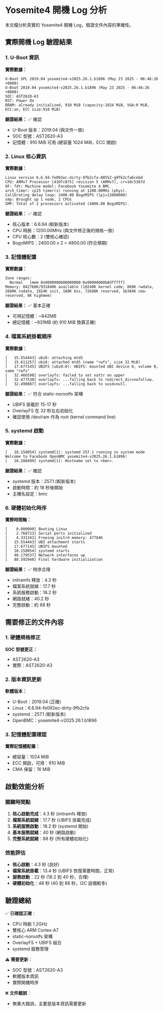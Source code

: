 # Yosemite4 開機 Log 分析

本文檔分析真實的 Yosemite4 開機 Log，驗證文件內容的準確性。

## 實際開機 Log 驗證結果

### 1. U-Boot 資訊

**實際數據：**
```
U-Boot SPL 2019.04 yosemite4-v2025.26.1.b1896 (May 23 2025 - 06:46:26 +0000)
U-Boot 2019.04 yosemite4-v2025.26.1.b1896 (May 23 2025 - 06:46:26 +0000)
SOC: AST2620-A3
RST: Power On
DRAM: already initialized, 910 MiB (capacity:1024 MiB, VGA:0 MiB, ECC:on, ECC size:910 MiB)
```

**驗證結果：** ✅ 確認
- U-Boot 版本：2019.04 (與文件一致)
- SOC 型號：AST2620-A3
- 記憶體：910 MiB 可用 (總容量 1024 MiB，ECC 開啟)

### 2. Linux 核心資訊

**實際數據：**
```
Linux version 6.6.94-fe092ec-dirty-9fb2cfa-00552-g9fb2cfa6cebd
CPU: ARMv7 Processor [410fc075] revision 5 (ARMv7), cr=10c5387d
OF: fdt: Machine model: Facebook Yosemite 4 BMC
arch_timer: cp15 timer(s) running at 1200.00MHz (phys).
Calibrating delay loop: 2400.00 BogoMIPS (lpj=12000000)
smp: Brought up 1 node, 2 CPUs
SMP: Total of 2 processors activated (4800.00 BogoMIPS).
```

**驗證結果：** ✅ 確認
- 核心版本：6.6.94 (較新版本)
- CPU 時脈：1200.00MHz (與文件修正後的規格一致)
- CPU 核心數：2 (雙核心確認)
- BogoMIPS：2400.00 x 2 = 4800.00 (符合預期)

### 3. 記憶體配置

**實際數據：**
```
Zone ranges:
  Normal   [mem 0x0000000080000000-0x00000000b8dfffff]
Memory: 842768K/931840K available (10240K kernel code, 869K rwdata, 2600K rodata, 1024K init, 180K bss, 72688K reserved, 16384K cma-reserved, 0K highmem)
```

**驗證結果：** ✅ 基本正確
- 可用記憶體：~842MB
- 總記憶體：~931MB (約 910 MiB 換算正確)

### 4. 檔案系統掛載順序

**實際數據：**
```
[   15.554443] ubi0: attaching mtd5
[   15.611257] ubi0: attached mtd5 (name "rwfs", size 32 MiB)
[   17.677145] UBIFS (ubi0:0): UBIFS: mounted UBI device 0, volume 0, name "rwfs"
[   32.466598] overlayfs: failed to set xattr on upper
[   32.477530] overlayfs: ...falling back to redirect_dir=nofollow.
[   32.490887] overlayfs: ...falling back to uuid=null.
```

**驗證結果：** ✅ 符合 static-norootfs 架構
- UBIFS 掛載於 15-17 秒
- OverlayFS 在 32 秒左右初始化
- 確認使用 /dev/ram 作為 root (kernel command line)

### 5. systemd 啟動

**實際數據：**
```
[   18.158054] systemd[1]: systemd 257.1 running in system mode
Welcome to Facebook OpenBMC yosemite4-v2025.26.1.b1896!
[   18.288499] systemd[1]: Hostname set to <bmc>.
```

**驗證結果：** ✅ 確認
- systemd 版本：257.1 (較新版本)
- 啟動時間：約 18 秒後開始
- 主機名設定：bmc

### 6. 硬體初始化時序

**實際時間軸：**
```
[    0.000000] Booting Linux
[    2.768723] Serial ports initialized
[    4.331342] Freeing initrd memory: 47784K
[   15.554443] UBI attachment starts
[   17.677145] UBIFS mounted
[   18.158054] systemd starts
[   40.179537] Network interfaces up
[   88.592948] Final hardware initialization
```

**驗證結果：** ✅ 時序合理
- initramfs 釋放：4.3 秒
- 檔案系統就緒：17.7 秒
- 系統服務啟動：18.2 秒
- 網路就緒：40.2 秒
- 完整啟動：約 88 秒

## 需要修正的文件內容

### 1. 硬體規格修正

**SOC 型號更正：**
- AST2620-A3
- 實際：AST2620-A3

### 2. 版本資訊更新

**軟體版本：**
- U-Boot：2019.04 (正確)
- Linux：6.6.94-fe092ec-dirty-9fb2cfa
- systemd：257.1 (較新版本)
- OpenBMC：yosemite4-v2025.26.1.b1896

### 3. 記憶體配置確認

**實際記憶體配置：**
- 總容量：1024 MiB
- ECC 開啟，可用：910 MiB
- CMA 保留：16 MiB

## 啟動效能分析

### 關鍵時間點
1. **核心啟動完成**：4.3 秒 (initramfs 釋放)
2. **檔案系統就緒**：17.7 秒 (UBIFS 掛載完成)
3. **系統服務啟動**：18.2 秒 (systemd 開始)
4. **基本服務就緒**：40 秒 (網路啟動)
5. **完整系統就緒**：88 秒 (所有硬體初始化)

### 效能評估
- **核心啟動**：4.3 秒 (良好)
- **檔案系統掛載**：13.4 秒 (UBIFS 恢復需要時間，正常)
- **服務啟動**：22 秒 (18.2 到 40 秒，合理)
- **硬體初始化**：48 秒 (40 到 88 秒，I2C 設備較多)

## 驗證總結

✅ **已確認正確**：
- CPU 時脈 1.2GHz
- 雙核心 ARM Cortex-A7
- static-norootfs 架構
- OverlayFS + UBIFS 組合
- systemd 服務管理

⚠️ **需要更新**：
- SOC 型號：AST2620-A3
- 軟體版本資訊
- 實際開機時序

❌ **文件錯誤**：
- 無重大錯誤，主要是版本資訊需要更新

